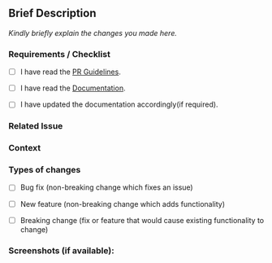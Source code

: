 <!--- Add a brief title for your PR above -->

## Brief Description
<!--- Provide a brief summary of this PR here -->
_Kindly briefly explain the changes you made here._


### Requirements / Checklist
<!--- By pushing this PR you acknowledge the following: Put an `x` in all the boxes that apply(important): -->
- [ ] I have read the [PR Guidelines](https://abhitronix.github.io/vidgear/latest/contribution/PR/#submitting-pull-requestpr-guidelines).
- [ ] I have read the [Documentation](https://abhitronix.github.io/vidgear/latest).
- [ ] I have updated the documentation accordingly(if required).


### Related Issue
<!--- This project only accepts pull requests related to open issues -->
<!--- If suggesting a new feature or change, please discuss it in an issue first -->
<!--- If fixing a bug, there should be an issue describing it with steps to reproduce -->
<!--- Please link to the issue here: -->


### Context
<!--- Why is this change required? What problem does it solve? -->


### Types of changes
<!--- What types of changes does your code introduce? Put an `x` in the box that apply(important): -->
- [ ] Bug fix (non-breaking change which fixes an issue)
- [ ] New feature (non-breaking change which adds functionality)
- [ ] Breaking change (fix or feature that would cause existing functionality to change)


### Screenshots (if available):
<!-- Provide screenshots if available or else remove this block -->